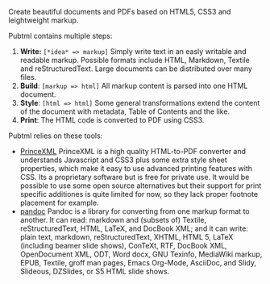 Create beautiful documents and PDFs based on HTML5, CSS3 and leightweight markup.

Pubtml contains multiple steps:

1. **Write:** `[*idea* => markup]` Simply write text in an easly writable and readable markup. Possible formats include HTML, Markdown, Textile and reStructuredText. Large documents can be distributed over many files.
2. **Build**: `[markup => html]` All markup content is parsed into one HTML document.
3. **Style**: `[html => html]` Some general transformations extend the content of the document with metadata, Table of Contents and the like.
4. **Print**: The HTML code is converted to PDF using CSS3.

Pubtml relies on these tools:

* [PrinceXML](http://princexml.com)
    PrinceXML is a high quality HTML-to-PDF converter and understands Javascript and CSS3 plus some extra style sheet properties, which make it easy to use advanced printing features with CSS. Its a proprietary software but is free for private use.
    It would be possible to use some open source alternatives but their support for print specific additiones is quite limited for now, so they lack proper footnote placement for example.
* [pandoc](http://johnmacfarlane.net/pandoc)
    Pandoc is a library for converting from one markup format to another. It can read: markdown and (subsets of) Textile, reStructuredText, HTML, LaTeX, and DocBook XML; and it can write: plain text, markdown, reStructuredText, XHTML, HTML 5, LaTeX (including beamer slide shows), ConTeXt, RTF, DocBook XML, OpenDocument XML, ODT, Word docx, GNU Texinfo, MediaWiki markup, EPUB, Textile, groff man pages, Emacs Org-Mode, AsciiDoc, and Slidy, Slideous, DZSlides, or S5 HTML slide shows.
